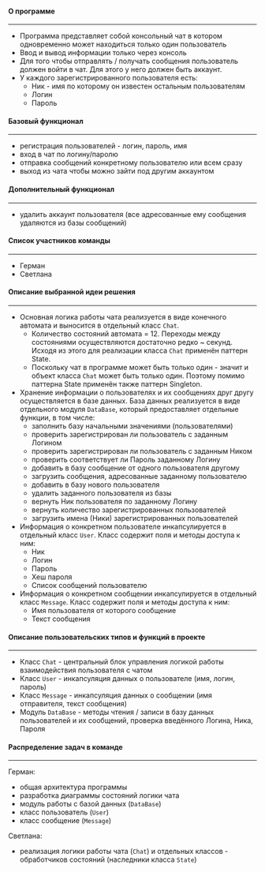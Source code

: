 #### О программе
---
- Программа представляет собой консольный чат в котором одновременно может находиться только один пользователь
- Ввод и вывод информации только через консоль
- Для того чтобы отправлять / получать сообщения пользователь должен войти в чат. Для этого у него должен быть аккаунт.
- У каждого зарегистрированного пользователя есть:
	- Ник - имя по которому он известен остальным пользователям
	- Логин
	- Пароль


#### Базовый функционал
---
- регистрация пользователей - логин, пароль, имя
- вход в чат по логину/паролю
- отправка сообщений конкретному пользователю или всем сразу
- выход из чата чтобы можно зайти под другим аккаунтом


#### Дополнительный функционал
---
- удалить аккаунт пользователя (все адресованные ему сообщения удаляются из базы сообщений)


#### Cписок участников команды
---
- Герман
- Светлана


#### Описание выбранной идеи решения
---
- Основная логика работы чата реализуется в виде конечного автомата и выносится в отдельный класс `Chat`.
	- Количество состояний автомата = 12. Переходы между состояниями осуществляются достаточно редко ~ секунд. Исходя из этого для реализации класса `Chat` применён паттерн State.
	- Поскольку чат в программе может быть только один - значит и объект класса `Chat` может быть только один. Поэтому помимо паттерна State применён также паттерн Singleton.
- Хранение информации о пользователях и их сообщениях друг другу осуществляется в базе данных. База данных реализуется в виде отдельного модуля `DataBase`, который предоставляет отдельные функции, в том числе:
	- заполнить базу начальными значениями (пользователями)
	- проверить зарегистрирован ли пользователь с заданным Логином
	- проверить зарегистрирован ли пользователь с заданным Ником
	- проверить соответствует ли Пароль заданному Логину
	- добавить в базу сообщение от одного пользователя другому
	- загрузить сообщения, адресованные заданному пользователю
	- добавить в базу нового пользователя
	- удалить заданного пользователя из базы
	- вернуть Ник пользователя по заданному Логину
	- вернуть количество зарегистрированных пользователей
	- загрузить имена (Ники) зарегистрированных пользователей
- Информация о конкретном пользователе инкапсулируется в отдельный класс `User`. Класс содержит поля и методы доступа к ним:
	- Ник
	- Логин
	- Пароль
	- Хеш пароля
	- Список сообщений пользователю
- Информация о конкретном сообщении инкапсулируется в отдельный класс `Message`. Класс содержит поля и методы доступа к ним:
	- Имя пользователя от которого сообщение
	- Текст сообщения


#### Описание пользовательских типов и функций в проекте
---
- Класс `Chat` - центральный блок управления логикой работы взаимодействия пользователя с чатом
- Класс `User` - инкапсуляция данных о пользователе (имя, логин, пароль)
- Класс `Message` - инкапсуляция данных о сообщении (имя отправителя, текст сообщения)
- Модуль `DataBase` - методы чтения / записи в базу данных пользователей и их сообщений, проверка введённого Логина, Ника, Пароля


#### Распределение задач в команде
---
Герман:
- общая архитектура программы
- разработка диаграммы состояний логики чата
- модуль работы с базой данных (`DataBase`)
- класс пользователь (`User`)
- класс сообщение (`Message`)

Светлана:
- реализация логики работы чата (`Chat`) и отдельных классов - обработчиков состояний (наследники класса `State`)